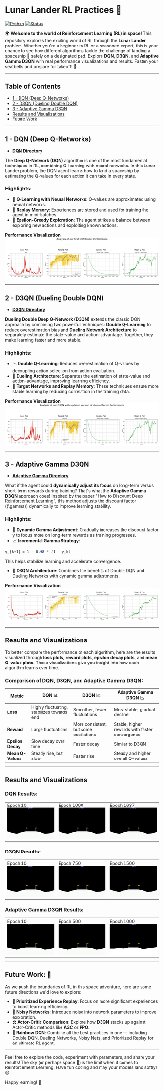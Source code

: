 # **Lunar Lander RL Practices 🚀**

[![Python](https://img.shields.io/badge/python-3.7%20%7C%203.8%20%7C%203.9-blue)](https://www.python.org/downloads/release/python-380/)
[![Status](https://img.shields.io/badge/status-active-green)]()

🌍 **Welcome to the world of Reinforcement Learning (RL) in space!** This repository explores the exciting world of RL through the **Lunar Lander** problem. Whether you're a beginner to RL or a seasoned expert, this is your chance to see how different algorithms tackle the challenge of landing a spaceship 🚀 safely on a designated pad. Explore **DQN**, **D3QN**, and **Adaptive Gamma D3QN** with real performance visualizations and results. Fasten your seatbelts and prepare for takeoff! 🎯

---

## **Table of Contents**
- [1 - DQN (Deep Q-Networks)](#1---dqn-deep-q-networks)
- [2 - D3QN (Dueling Double DQN)](#2---d3qn-dueling-double-dqn)
- [3 - Adaptive Gamma D3QN](#3---adaptive-gamma-d3qn)
- [Results and Visualizations](#results-and-visualizations)
- [Future Work](#future-work)


---

## **1 - DQN (Deep Q-Networks)**
- **[DQN Directory](DQN/)**

The **Deep Q-Network (DQN)** algorithm is one of the most fundamental techniques in RL, combining Q-learning with neural networks. In this Lunar Lander problem, the DQN agent learns how to land a spaceship by estimating the Q-values for each action it can take in every state.

### Highlights:
- 🧠 **Q-Learning with Neural Networks**: Q-values are approximated using neural networks.
- 💾 **Replay Memory**: Experiences are stored and used for training the agent in mini-batches.
- 🎲 **Epsilon-Greedy Exploration**: The agent strikes a balance between exploring new actions and exploiting known actions.

**Performance Visualization**:
![DQN Performance](DQN/assets/plots.png)

---

## **2 - D3QN (Dueling Double DQN)**
- **[D3QN Directory](D3QN/)**

**Dueling Double Deep Q-Network (D3QN)** extends the classic DQN approach by combining two powerful techniques: **Double Q-Learning** to reduce overestimation bias and **Dueling Network Architecture** to separately estimate the state-value and action-advantage. Together, they make learning faster and more stable.

### Highlights:
- 📉 **Double Q-Learning**: Reduces overestimation of Q-values by decoupling action selection from action evaluation.
- 🏅 **Dueling Architecture**: Separates the estimation of state-value and action-advantage, improving learning efficiency.
- 🎯 **Target Networks and Replay Memory**: These techniques ensure more stable learning by reducing correlation in the training data.

**Performance Visualization**:
![D3QN Performance](D3QN/asset/plots.png)

---

## **3 - Adaptive Gamma D3QN**
- **[Adaptive Gamma Directory](adaptive_gamma/)**

What if the agent could **dynamically adjust its focus** on long-term versus short-term rewards during training? That's what the **Adaptive Gamma D3QN** approach does! Inspired by the paper ["How to Discount Deep Reinforcement Learning"](https://arxiv.org/pdf/1512.02011), this method adjusts the discount factor (\(\gamma\)) dynamically to improve learning stability.

### Highlights:
- 🔄 **Dynamic Gamma Adjustment**: Gradually increases the discount factor γ to focus more on long-term rewards as training progresses.
- 📈 **Incremental Gamma Strategy**: 
```css
γ_{k+1} = 1 - 0.98 * (1 - γ_k)
```
  This helps stabilize learning and accelerate convergence.
- 🧠 **D3QN Architecture**: Combines the benefits of Double DQN and Dueling Networks with dynamic gamma adjustments.

**Performance Visualization**:
![Adaptive Gamma Performance](adaptive_gamma/assets/plots.png)

---

## **Results and Visualizations**

To better compare the performance of each algorithm, here are the results visualized through **loss plots**, **reward plots**, **epsilon decay plots**, and **mean Q-value plots**. These visualizations give you insight into how each algorithm learns over time.

### **Comparison of DQN, D3QN, and Adaptive Gamma D3QN:**

| Metric              | DQN 📊 | D3QN 📈 | Adaptive Gamma D3QN 📉 |
|---------------------|--------|--------|-----------------------|
| **Loss**            | Highly fluctuating, stabilizes towards end | Smoother, fewer fluctuations | Most stable, gradual decline |
| **Reward**          | Large fluctuations | More consistent, but some oscillations | Stable, higher rewards with faster convergence |
| **Epsilon Decay**   | Slow decay over time | Faster decay | Similar to D3QN |
| **Mean Q-Values**   | Steady rise, but slow | Faster rise | Steady and higher overall Q-values |

---

## **Results and Visualizations**

### DQN Results:
<table>
  <tr>
    <td>Epoch 10<br><img src="DQN/assets/10epoch.gif" alt="Epoch 10 Performance" width="240px"></td>
    <td>Epoch 1000<br><img src="DQN/assets/1000epoch.gif" alt="Epoch 1000 Performance" width="240px"></td>
    <td>Epoch 1637<br><img src="DQN/assets/1650epoch.gif" alt="Epoch 1637 Performance" width="240px"></td>
  </tr>
</table>

### D3QN Results:
<table>
  <tr>
    <td>Epoch 10<br><img src="D3QN/asset/10epoch.gif" alt="Epoch 10 Performance" width="240px"></td>
    <td>Epoch 750<br><img src="D3QN/asset/750epoch.gif" alt="Epoch 750 Performance" width="240px"></td>
    <td>Epoch 1500<br><img src="D3QN/asset/1500epoch.gif" alt="Epoch 1500 Performance" width="240px"></td>
  </tr>
</table>

### Adaptive Gamma D3QN Results:
<table>
  <tr>
    <td>Epoch 10<br><img src="adaptive_gamma/assets/10epoch.gif" alt="Epoch 10 Performance" width="240px"></td>
    <td>Epoch 500<br><img src="adaptive_gamma/assets/500epoch.gif" alt="Epoch 500 Performance" width="240px"></td>
    <td>Epoch 1000<br><img src="adaptive_gamma/assets/1000epoch.gif" alt="Epoch 1000 Performance" width="240px"></td>
  </tr>
</table>

---

## **Future Work: 🚀**

As we push the boundaries of RL in this space adventure, here are some future directions we'd love to explore:

- **🌟 Prioritized Experience Replay**: Focus on more significant experiences to boost learning efficiency.
- **🎲 Noisy Networks**: Introduce noise into network parameters to improve exploration.
- **⚖️ Actor-Critic Comparison**: Explore how **D3QN** stacks up against Actor-Critic methods like **A3C** or **PPO**.
- **🌈 Rainbow DQN**: Combine all the best practices in one — including Double DQN, Dueling Networks, Noisy Nets, and Prioritized Replay for an ultimate RL agent.

---

Feel free to explore the code, experiment with parameters, and share your results! The sky (or perhaps space 🚀) is the limit when it comes to Reinforcement Learning. Have fun coding and may your models land softly! 😄

Happy learning! 🚀
